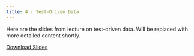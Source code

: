 ```yaml
---
title: 4 - Test-Driven Data
---
```


Here are the slides from lecture on test-driven data. Will be replaced with more detailed content shortly.

[Download Slides](/test_driven_data.pdf)